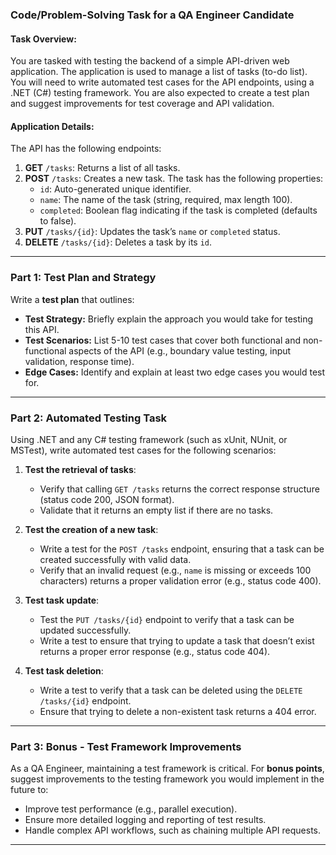 ### **Code/Problem-Solving Task for a QA Engineer Candidate**

#### **Task Overview:**
You are tasked with testing the backend of a simple API-driven web application. The application is used to manage a list of tasks (to-do list). You will need to write automated test cases for the API endpoints, using a .NET (C#) testing framework. You are also expected to create a test plan and suggest improvements for test coverage and API validation.

#### **Application Details:**
The API has the following endpoints:
1. **GET** `/tasks`: Returns a list of all tasks.
2. **POST** `/tasks`: Creates a new task. The task has the following properties:
    - `id`: Auto-generated unique identifier.
    - `name`: The name of the task (string, required, max length 100).
    - `completed`: Boolean flag indicating if the task is completed (defaults to false).
3. **PUT** `/tasks/{id}`: Updates the task’s `name` or `completed` status.
4. **DELETE** `/tasks/{id}`: Deletes a task by its `id`.

---

### **Part 1: Test Plan and Strategy**

Write a **test plan** that outlines:
- **Test Strategy:** Briefly explain the approach you would take for testing this API.
- **Test Scenarios:** List 5-10 test cases that cover both functional and non-functional aspects of the API (e.g., boundary value testing, input validation, response time).
- **Edge Cases:** Identify and explain at least two edge cases you would test for.

---

### **Part 2: Automated Testing Task**

Using .NET and any C# testing framework (such as xUnit, NUnit, or MSTest), write automated test cases for the following scenarios:

1. **Test the retrieval of tasks**:
    - Verify that calling `GET /tasks` returns the correct response structure (status code 200, JSON format).
    - Validate that it returns an empty list if there are no tasks.

2. **Test the creation of a new task**:
    - Write a test for the `POST /tasks` endpoint, ensuring that a task can be created successfully with valid data.
    - Verify that an invalid request (e.g., `name` is missing or exceeds 100 characters) returns a proper validation error (e.g., status code 400).

3. **Test task update**:
    - Test the `PUT /tasks/{id}` endpoint to verify that a task can be updated successfully.
    - Write a test to ensure that trying to update a task that doesn’t exist returns a proper error response (e.g., status code 404).

4. **Test task deletion**:
    - Write a test to verify that a task can be deleted using the `DELETE /tasks/{id}` endpoint.
    - Ensure that trying to delete a non-existent task returns a 404 error.

---

### **Part 3: Bonus - Test Framework Improvements**

As a QA Engineer, maintaining a test framework is critical. For **bonus points**, suggest improvements to the testing framework you would implement in the future to:
- Improve test performance (e.g., parallel execution).
- Ensure more detailed logging and reporting of test results.
- Handle complex API workflows, such as chaining multiple API requests.

---


